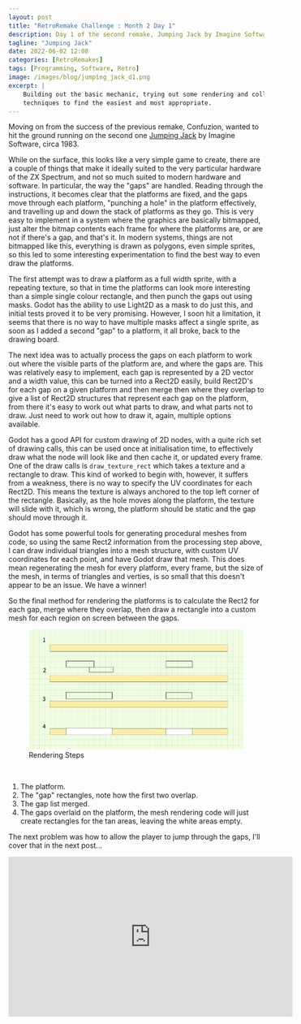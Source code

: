 ```yaml
---
layout: post
title: "RetroRemake Challenge : Month 2 Day 1"
description: Day 1 of the second remake, Jumping Jack by Imagine Software.
tagline: "Jumping Jack"
date: 2022-06-02 12:08
categories: [RetroRemakes]
tags: [Programming, Software, Retro]
image: /images/blog/jumping_jack_d1.png
excerpt: |
    Building out the basic mechanic, trying out some rendering and collision
    techniques to find the easiest and most appropriate.
---
```


Moving on from the success of the previous remake, Confuzion, wanted to hit the
ground running on the second one 
[Jumping Jack](https://spectrumcomputing.co.uk/entry/2658/ZX-Spectrum/Jumping_Jack) 
by Imagine Software, circa 1983.

While on the surface, this looks like a very simple game to create, there are 
a couple of things that make it ideally suited to the very particular hardware
of the ZX Spectrum, and not so much suited to modern hardware and software. In
particular, the way the "gaps" are handled. Reading through the instructions,
it becomes clear that the platforms are fixed, and the gaps move through each
platform, "punching a hole" in the platform effectively, and travelling up and
down the stack of platforms as they go. This is very easy to implement in a 
system where the graphics are basically bitmapped, just alter the bitmap
contents each frame for where the platforms are, or are not if there's a gap,
and that's it. In modern systems, things are not bitmapped like this, 
everything is drawn as polygons, even simple sprites, so this led to some
interesting experimentation to find the best way to even draw the platforms.

The first attempt was to draw a platform as a full width sprite, with 
a repeating texture, so that in time the platforms can look more interesting
than a simple single colour rectangle, and then punch the gaps out using masks.
Godot has the ability to use Light2D as a mask to do just this, and initial 
tests proved it to be very promising. However, I soon hit a limitation, it seems
that there is no way to have multiple masks affect a single sprite, as soon as
I added a second "gap" to a platform, it all broke, back to the drawing board.

The next idea was to actually process the gaps on each platform to work out
where the visible parts of the platform are, and where the gaps are. This was 
relatively easy to implement, each gap is represented by a 2D vector and a width
value, this can be turned into a Rect2D easily, build Rect2D's for each gap on
a given platform and then merge then where they overlap to give a list of Rect2D
structures that represent each gap on the platform, from there it's easy to 
work out what parts to draw, and what parts not to draw. Just need to work out 
how to draw it, again, multiple options available.

Godot has a good API for custom drawing of 2D nodes, with a quite rich set of
drawing calls, this can be used once at initialisation time, to effectively
draw what the node will look like and then cache it, or updated every frame.
One of the draw calls is `draw_texture_rect` which takes a texture and a
rectangle to draw. This kind of worked to begin with, however, it suffers from
a weakness, there is no way to specify the UV coordinates for each Rect2D. This
means the texture is always anchored to the top left corner of the rectangle.
Basically, as the hole moves along the platform, the texture will slide with
it, which is wrong, the platform should be static and the gap should move
through it.

Godot has some powerful tools for generating procedural meshes from code, so
using the same Rect2 information from the processing step above, I can draw
individual triangles into a mesh structure, with custom UV coordinates for each
point, and have Godot draw that mesh. This does mean regenerating the mesh for
every platform, every frame, but the size of the mesh, in terms of triangles
and verties, is so small that this doesn't appear to be an issue. We have a
winner!

So the final method for rendering the platforms is to calculate the Rect2 for
each gap, merge where they overlap, then draw a rectangle into a custom mesh
for each region on screen between the gaps.
    
<figure>
    <img src="/images/blog/jumping_jack_rendering.png" width="800" alt="Rendering Steps">
    <figcaption>Rendering Steps</figcaption>
</figure>
<br/>

1. The platform.
2. The "gap" rectangles, note how the first two overlap.
3. The gap list merged.
4. The gaps overlaid on the platform, the mesh rendering code will just create
rectangles for the tan areas, leaving the white areas empty.

The next problem was how to allow the player to jump through the gaps, I'll
cover that in the next post...

<iframe width="560" height="315" src="https://www.youtube.com/embed/MK9G42OH4AU" title="YouTube video player" frameborder="0" allow="accelerometer; autoplay; clipboard-write; encrypted-media; gyroscope; picture-in-picture" allowfullscreen></iframe>
